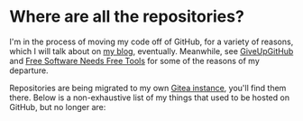 # Where are all the repositories?

I'm in the process of moving my code off of GitHub, for a variety of reasons,
which I will talk about on [my blog][blog], eventually. Meanwhile, see
[GiveUpGitHub][sfc:giveup] and [Free Software Needs Free Tools][mako:free-tools]
for some of the reasons of my departure.

 [blog]: https://asylum.madhouse-project.org/blog/
 [sfc:giveup]: https://giveupgithub.org/
 [mako:free-tools]: https://mako.cc/writing/hill-free_tools.html
 [my-gitea]: https://git.madhouse-project.org/algernon

Repositories are being migrated to my own [Gitea instance][my-gitea], you'll
find them there. Below is a non-exhaustive list of my things that used to be
hosted on GitHub, but no longer are:
